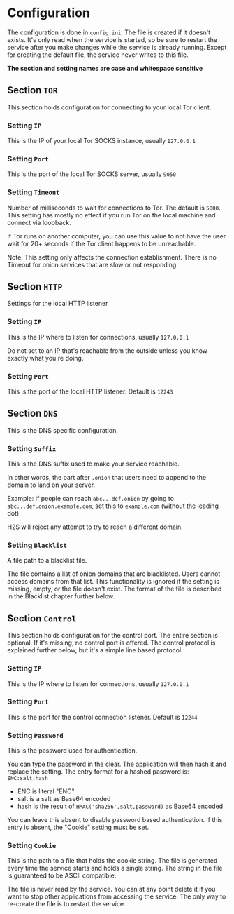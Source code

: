 # Configuration

The configuration is done in `config.ini`. The file is created if it doesn't exists.
It's only read when the service is started, so be sure to restart the service after you make changes while the service is already running.
Except for creating the default file, the service never writes to this file.

**The section and setting names are case and whitespace sensitive**

## Section `TOR`

This section holds configuration for connecting to your local Tor client.

### Setting `IP`

This is the IP of your local Tor SOCKS instance, usually `127.0.0.1`

### Setting `Port`

This is the port of the local Tor SOCKS server, usually `9050`

### Setting `Timeout`

Number of milliseconds to wait for connections to Tor.
The default is `5000`.
This setting has mostly no effect if you run Tor on the local machine and connect via loopback.

If Tor runs on another computer, you can use this value to not have the user wait for 20+ seconds if the Tor client happens to be unreachable.

Note: This setting only affects the connection establishment.
There is no Timeout for onion services that are slow or not responding.

## Section `HTTP`

Settings for the local HTTP listener

### Setting `IP`

This is the IP where to listen for connections, usually `127.0.0.1`

Do not set to an IP that's reachable from the outside unless you know exactly what you're doing.

### Setting `Port`

This is the port of the local HTTP listener.
Default is `12243`

## Section `DNS`

This is the DNS specific configuration.

### Setting `Suffix`

This is the DNS suffix used to make your service reachable.

In other words, the part after `.onion` that users need to append to the domain to land on your server.

Example: If people can reach `abc...def.onion` by going to `abc...def.onion.example.com`,
set this to `example.com` (without the leading dot)

H2S will reject any attempt to try to reach a different domain.

### Setting `Blacklist`

A file path to a blacklist file.

The file contains a list of onion domains that are blacklisted. Users cannot access domains from that list.
This functionality is ignored if the setting is missing, empty, or the file doesn't exist.
The format of the file is described in the Blacklist chapter further below.

## Section `Control`

This section holds configuration for the control port.
The entire section is optional. If it's missing, no control port is offered.
The control protocol is explained further below, but it's a simple line based protocol.

### Setting `IP`

This is the IP where to listen for connections, usually `127.0.0.1`

### Setting `Port`

This is the port for the control connection listener. Default is `12244`

### Setting `Password`

This is the password used for authentication.

You can type the password in the clear. The application will then hash it and replace the setting.
The entry format for a hashed password is: `ENC:salt:hash`

- ENC is literal "ENC"
- salt is a salt as Base64 encoded
- hash is the result of `HMAC('sha256',salt,password)` as Base64 encoded

You can leave this absent to disable password based authentication.
If this entry is absent, the "Cookie" setting must be set.

### Setting `Cookie`

This is the path to a file that holds the cookie string.
The file is generated every time the service starts and holds a single string.
The string in the file is guaranteed to be ASCII compatible.

The file is never read by the service.
You can at any point delete it if you want to stop other applications from accessing the service.
The only way to re-create the file is to restart the service.
